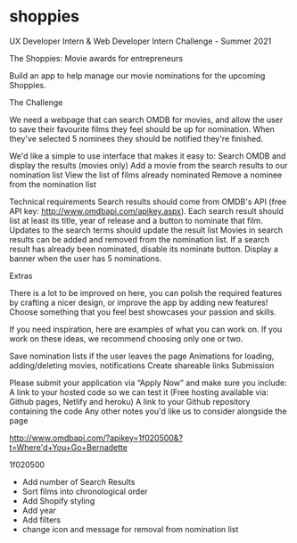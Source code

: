 # shoppies

UX Developer Intern &amp; Web Developer Intern Challenge - Summer 2021

The Shoppies: Movie awards for entrepreneurs

Build an app to help manage our movie nominations for the upcoming Shoppies.

The Challenge

We need a webpage that can search OMDB for movies, and allow the user to save their favourite films they feel should be up for nomination. When they've selected 5 nominees they should be notified they're finished.

We'd like a simple to use interface that makes it easy to:
Search OMDB and display the results (movies only)
Add a movie from the search results to our nomination list
View the list of films already nominated
Remove a nominee from the nomination list

Technical requirements
Search results should come from OMDB's API (free API key: http://www.omdbapi.com/apikey.aspx).
Each search result should list at least its title, year of release and a button to nominate that film.
Updates to the search terms should update the result list
Movies in search results can be added and removed from the nomination list.
If a search result has already been nominated, disable its nominate button.
Display a banner when the user has 5 nominations.

Extras

There is a lot to be improved on here, you can polish the required features by crafting a nicer design, or improve the app by adding new features! Choose something that you feel best showcases your passion and skills.

If you need inspiration, here are examples of what you can work on. If you work on these ideas, we recommend choosing only one or two.

Save nomination lists if the user leaves the page
Animations for loading, adding/deleting movies, notifications
Create shareable links
Submission

Please submit your application via “Apply Now” and make sure you include:
A link to your hosted code so we can test it (Free hosting available via: Github pages, Netlify and heroku)
A link to your Github repository containing the code
Any other notes you'd like us to consider alongside the page

http://www.omdbapi.com/?apikey=1f020500&?t=Where'd+You+Go+Bernadette

1f020500

- Add number of Search Results
- Sort films into chronological order
- Add Shopify styling
- Add year
- Add filters
- change icon and message for removal from nomination list
